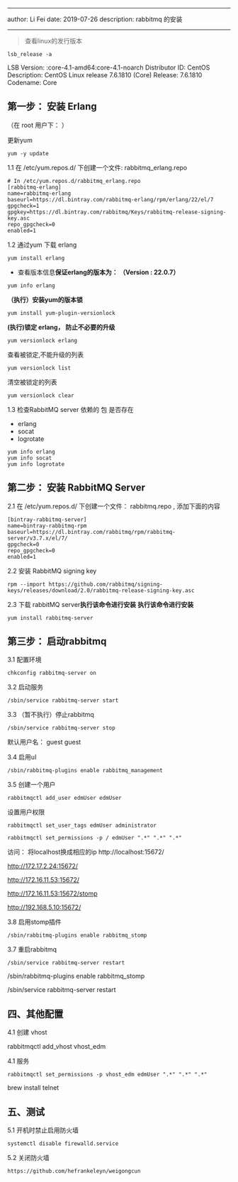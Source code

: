 --------
author: Li Fei
date: 2019-07-26
description: rabbitmq 的安装

-----

> 查看linux的发行版本
```
lsb_release -a 
```
LSB Version:    :core-4.1-amd64:core-4.1-noarch
Distributor ID: CentOS
Description:    CentOS Linux release 7.6.1810 (Core) 
Release:        7.6.1810
Codename:       Core


## 第一步： 安装 Erlang
（在 root 用户下： ）

更新yum
```
yum -y update
```

1.1 在 /etc/yum.repos.d/ 下创建一个文件: rabbitmq_erlang.repo
```
# In /etc/yum.repos.d/rabbitmq_erlang.repo
[rabbitmq-erlang]
name=rabbitmq-erlang
baseurl=https://dl.bintray.com/rabbitmq-erlang/rpm/erlang/22/el/7
gpgcheck=1
gpgkey=https://dl.bintray.com/rabbitmq/Keys/rabbitmq-release-signing-key.asc
repo_gpgcheck=0
enabled=1
```

1.2  通过yum 下载 erlang
```
yum install erlang
```
- 查看版本信息**保证erlang的版本为： （Version     : 22.0.7）**
```
yum info erlang
```

**（执行）安装yum的版本锁**
```
yum install yum-plugin-versionlock
```
**(执行)锁定 erlang， 防止不必要的升级**
```
yum versionlock erlang
```

查看被锁定,不能升级的列表
```
yum versionlock list
```

清空被锁定的列表
```
yum versionlock clear
```

1.3 检查RabbitMQ server 依赖的 包 是否存在
- erlang  
- socat
- logrotate
```
yum info erlang 
yum info socat
yum info logrotate
```

## 第二步： 安装 RabbitMQ Server
2.1 在 /etc/yum.repos.d/ 下创建一个文件： rabbitmq.repo , 添加下面的内容

```
[bintray-rabbitmq-server]
name=bintray-rabbitmq-rpm
baseurl=https://dl.bintray.com/rabbitmq/rpm/rabbitmq-server/v3.7.x/el/7/
gpgcheck=0
repo_gpgcheck=0
enabled=1
```

2.2 安装 RabbitMQ signing key

```
rpm --import https://github.com/rabbitmq/signing-keys/releases/download/2.0/rabbitmq-release-signing-key.asc
```
2.3 下载 rabbitMQ server**执行该命令进行安装**
**执行该命令进行安装**
```
yum install rabbitmq-server
```


## 第三步： 启动rabbitmq

3.1 配置环境
```
chkconfig rabbitmq-server on
```

3.2 启动服务 

```
/sbin/service rabbitmq-server start
```

3.3 （暂不执行）停止rabbitmq
```
/sbin/service rabbitmq-server stop
```

默认用户名： guest guest

3.4 启用uI
```
/sbin/rabbitmq-plugins enable rabbitmq_management
````

3.5 创建一个用户

```
rabbitmqctl add_user edmUser edmUser
```

设置用户权限
```
rabbitmqctl set_user_tags edmUser administrator
```

```
rabbitmqctl set_permissions -p / edmUser ".*" ".*" ".*"
```



访问：  将localhost换成相应的ip
http://localhost:15672/

http://172.17.2.24:15672/

http://172.16.11.53:15672/

http://172.16.11.53:15672/stomp



http://192.168.5.10:15672/

3.8 启用stomp插件
```
/sbin/rabbitmq-plugins enable rabbitmq_stomp
```


3.7 重启rabbitmq
```
/sbin/service rabbitmq-server restart
```



/sbin/rabbitmq-plugins enable rabbitmq_stomp

/sbin/service rabbitmq-server restart



## 四、其他配置

4.1 创建 vhost

rabbitmqctl add_vhost vhost_edm

4.1 服务 

```
rabbitmqctl set_permissions -p vhost_edm edmUser ".*" ".*" ".*"
```





brew install telnet



## 五、测试

5.1 开机时禁止启用防火墙

```
systemctl disable firewalld.service
```

5.2 关闭防火墙

```
https://github.com/hefrankeleyn/weigongcun
```





